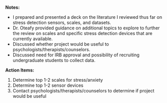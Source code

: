 **Notes:**

* I prepared and presented a deck on the literature I reviewed thus far on stress detection sensors, scales, and datasets.
* Dr. Oteafy provided guidance on additional topics to explore to further the review on scales and specific stress detection devices that are currently available.
* Discussed whether project would be useful to psychologists/therapists/counselors.
* Discussed need for IRB approval and possibility of recruiting undergraduate students to collect data.

**Action Items:**
1. Determine top 1-2 scales for stress/anxiety
2. Determine top 1-2 sensor devices
3. Contact psychologists/therapists/counselors to determine if project would be useful

<!--[Previous](https://chelseako.com/DREAMProject/Project-Update-2/) -- [Next](https://chelseako.com/DREAMProject/Project-Update-3/)

[Home](https://chelseako.com/DREAMProject/blog/)-->
